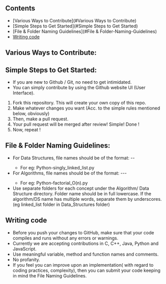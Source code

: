 ## Contents

* [Various Ways to Contribute](#Various Ways to Contribute)
* [Simple Steps to Get Started](#Simple Steps to Get Started)
* [File & Folder Naming Guidelines](#File & Folder-Naming-Guidelines)
* [Writing code](#Writing-Code)


## Various Ways to Contribute:

## Simple Steps to Get Started:

* If you are new to Github / Git, no need to get intimidated. 
* You can simply contribute by using the Github website UI (User Interface).

1. Fork this repository. This will create your own copy of this repo.
2. Make whatever changes you want (Acc. to the simple rules mentioned below, obviously)
3. Then, make a pull request.
4. Your pull request will be merged after review! Simple! Done ! 
5. Now, repeat !


## File & Folder Naming Guidelines:

* For Data Structures, file names should be of the format: <Language>-<Data Structure>-<Version Number>
  * For eg: Python-singly_linked_list.py
* For Algorithms, file names should be of the format: <Language>-<Data Structure>-<Time Complexity>-<Version Number>
  * For eg: Python-factorial_O(n).py
* Use separate folders for each concept under the Algorithm/ Data Structure directory. Folder name should be in full lowercase. If the algorithm/DS name has multiple words, separate them by underscores. (eg linked_list folder in Data_Structures folder)

## Writing code

* Before you push your changes to GitHub, make sure that your code compiles and runs without any errors or warnings. 
* Currently we are accepting contributions in C, C++, Java, Python and JavaScript.
* Use meaningful variable, method and function names and comments.
* No profanity.
* If you feel you can improve upon an implementation( with regard to coding practices, complexity), then you can submit your code keeping in mind the File Naming Guidelines.






